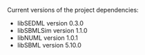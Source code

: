 Current versions of the project dependencies:
* libSEDML version 0.3.0
* libSBMLSim version 1.1.0
* libNUML version 1.0.1
* libSBML version 5.10.0
